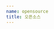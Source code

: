 ```yaml
---
name: opensource
title: 오픈소스
---
```


<!--
name: 매칭을 위한 문자열(일종의 PK)입니다.
title: 태그별 포스트 목록 페이지 상단에 표시되는 것입니다.
image: 태그별 포스트 목록 페이지 상단에 표시되는 것으로 없어도 됩니다.
layout은 생략했으므로, 위에서 _config.yml에 설정한 tag가 됩니다.
permalink는 생략했으므로, 위에서 _config.yml에 설정한 /tags/:path/가 됩니다.

주의: 새로운 태그가 추가되면 새로운 파일을 만들어줘야 합니다.

태그별 포스트 목록 페이지를 생성하는 과정은 다음과 같습니다:
1. _tags 디렉토리 아래의 파일목록을 수집해서 템플릿 변수 site.tags 에 담아둔다.(_config.yml의 collections 설정에 tags가 있으므로)
2. _tags 디렉토리 아래의 파일들(예: _tags/opensource.md 등)을 처리해서 HTML 파일을 생성한다.(_config.yml의 collections 설정에 output: true 이므로)
3. 각 태그 파일의 데이터를 _layouts/tag.html 레이아웃 템플릿을 결합해서(_config.yml의 defaults 설정에 layout: tag 이므로)
4. tags/opensource/index.html 등의 파일에 저장한다.(_config.yml의 collections 설정에 permalink: /tags/:path/ 이므로)
-->